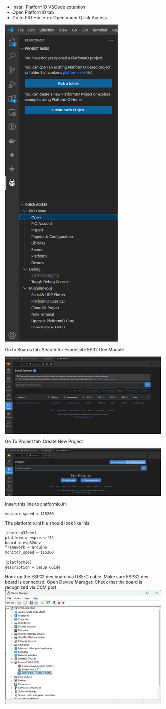 
- Install PlatformIO VSCode extention
- Open PlatformIO tab
- Go to PIO Home >> Open under Quick Access 

![alt text](/_images/image-1.png)


Go to Boards tab. Search for Espressif ESP32 Dev Module

![alt text](/_images/image-2.png)

Go To Project tab, Create New Project

![alt text](/_images/image-3.png)

Insert this line to platformio.ini
```
monitor_speed = 115200
```

The platformio.ini file should look like this: 

```
[env:esp32dev]
platform = espressif32
board = esp32dev
framework = arduino
monitor_speed = 115200

[platformio]
description = Setup Guide
```

Hook up the ESP32 dev board via USB-C cable. 
Make sure ESP32 dev board is connected. Open Device Manager. Check that the board is recognized via COM port.
![alt text](/_images/image-5.png)